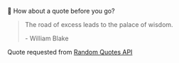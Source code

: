 📣 How about a quote before you go?

> The road of excess leads to the palace of wisdom.
>
> <p>- William Blake</p>

Quote requested from [Random Quotes API](https://github.com/lukePeavey/quotable)
